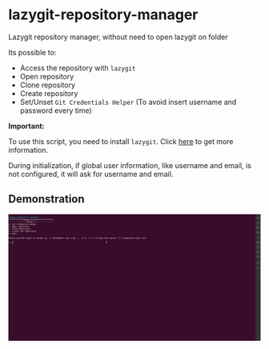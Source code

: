 # lazygit-repository-manager

Lazygit repository manager, without need to open lazygit on folder

Its possible to:

- Access the repository with `lazygit`
- Open repository
- Clone repository
- Create repository
- Set/Unset `Git Credentials Helper` (To avoid insert username and password every time)

**Important:**

To use this script, you need to install `lazygit`. Click [here](https://github.com/jesseduffield/lazygit) to get more information.

During initialization, if global user information, like username and email, is not configured, it will ask for username and email.

## Demonstration

![Open repository](./images/demo.gif)